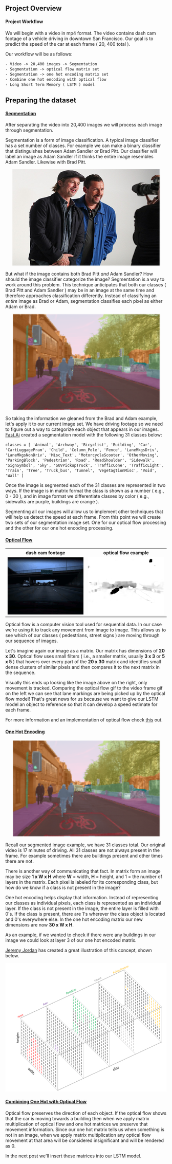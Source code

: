 ## Project Overview 


#### Project Workflow 
We will begin with a video in mp4 format. The video contains dash cam footage
of a vehicle driving in downtown San Francisco. Our goal is to predict the
speed of the car at each frame ( 20, 400 total ).

Our workflow will be as follows: 

```
- Video -> 20,400 images -> Segmentation
- Segmentation -> optical flow matrix set 
- Segmentation -> one hot encoding matrix set 
- Combine one hot encoding with optical flow 
- Long Short Term Memory ( LSTM ) model 
```
## Preparing the dataset
#### <ins>Segmentation</ins>  

After separating the video into 20,400 images we will process each image through segmentation.

Segmentation is a form of image classification. A typical image classifier has 
a set number of classes. For example we can make a binary classifier that 
distinguishes between Adam Sandler or Brad Pitt. Our classifier will label an image as Adam Sandler if it thinks the entire image resembles Adam Sandler. Likewise with Brad Pitt. 

<p align="center">
<img width="460" height="300" src="images/AdamBradTogether.jpg">
</p>

But what if the image contains both Brad Pitt *and* Adam Sandler? How should the
image classifier categorize the image? Segmentation is a way to work around
this problem. This technique anticipates that both our classes ( Brad Pitt and
Adam Sandler ) may be in an image at the same time and therefore approaches
classification differently. Instead of classifying an *entire* image as Brad or Adam,
segmentation classifies each pixel as either Adam or Brad. 

<p align="center">
<img width="460" height="300" src="images/SegmentationFastai.png">
</p>

So taking the information we gleaned from the Brad and Adam example, let's apply it to our current image set. We have driving footage so we need to figure out a way to categorize each object that appears in our images. [Fast.Ai](https://medium.com/analytics-vidhya/image-segmentation-using-fastai-ddded25f811e) created a segmentation model with the following 31 classes below: 

```
classes = [ 'Animal', 'Archway', 'Bicyclist', 'Building', 'Car', 'CartLuggagePram', 'Child', 'Column_Pole', 'Fence', 'LaneMkgsDriv',
'LaneMkgsNonDriv', 'Misc_Text', 'MotorcycleScooter', 'OtherMoving', 'ParkingBlock', 'Pedestrian', 'Road', 'RoadShoulder', 'Sidewalk', 
'SignSymbol', 'Sky', 'SUVPickupTruck', 'TrafficCone', 'TrafficLight', 'Train', 'Tree', 'Truck_bus', 'Tunnel', 'VegetagtionMisc', 'Void', 
'Wall' ] 
```

Once the image is segmented each of the 31 classes are represented in two ways. If the image is in matrix format the class is shown as a number ( e.g., 0 - 30 ), and in image format we differentiate classes by color ( e.g., sidewalks are purple, buildings are orange ). 

Segmenting all our images will allow us to implement other techniques that will
help us detect the speed at each frame. From this point we will create two sets of our segmentation image set. One for our optical flow processing and the other for our one hot encoding processing. 

#### <ins>Optical Flow</ins> 
<table>

<tr>
<th> dash cam footage </th>
<th> optical flow example </th>
</tr> 

<tr>
<td> <img src="images/dash_cam.gif">
</td>
<td>
<img src="images/optical_flow_2.gif">
</td>
</tr>

</table>

Optical flow is a computer vision tool used for sequential data. In our case
we're using it to track any movement from image to image. This allows us to see
which of our classes ( pedestrians, street signs ) are moving through 
our sequence of images. 

Let's imagine again our image as a matrix. Our matrix has dimensions of **20 x
30**. Optical flow uses small filters ( i.e., a smaller matrix, usually **3 x 3** or
    **5 x 5** ) that hovers over every part of the **20 x 30** matrix and identifies
small dense clusters of similar pixels and then compares it to the next
matrix in the sequence. 

Visually this ends up looking like the image above on the right, only movement is
tracked. Comparing the optical flow gif to the video frame gif on the left we
can see that lane markings are being picked up by the optical flow model!
That's great news for us because we want to give our LSTM model an object to
reference so that it can develop a speed estimate for each frame. 



For more information and an implementation of optical flow check [this](
https://opencv-python-tutroals.readthedocs.io/en/latest/py_tutorials/py_video/py_lucas_kanade/py_lucas_kanade.html
) out.



#### <ins>One Hot Encoding</ins> 
<p align="center">
<img width="460" height="300" src="images/SegmentationFastai.png">
</p>

Recall our segmented image example, we have 31 classes total. Our original video is 17 minutes of driving. All 31 classes are not always present in the frame. For example sometimes there are buildings present and other times there are not. 

There is another way of communicating that fact. In matrix form an image may be size **1 x W x H** where **W** = width, **H** = height, and 1 = the number of layers in the matrix. Each pixel is labeled for its corresponding class, but how do we know if a class is not present in the image?

One hot encoding helps display that information. Instead of representing our classes as individual pixels, each class is represented as an individual layer. If the class is not present in the image, the entire layer is filled with 0's. If the class is present, there are 1's wherever the class object is located and 0's everywhere else. In the one hot encoding matrix our new dimensions are now **30 x W x H**. 

As an example, if we wanted to check if there were any buildings in our image we could look at layer 3 of our one hot encoded matrix. 

[Jeremy Jordan](https://www.jeremyjordan.me/content/images/2018/05/Screen-Shot-2018-05-16-at-9.36.00-PM.png) has created a great illustration of this concept, shown below. 
<p align="center">
<img width="660" height="400" src="images/oneHotExample.png">
</p>

#### <ins>Combining One Hot with Optical Flow</ins> 
Optical flow preserves the direction of each object. If the optical flow shows that the car is moving towards a building then when we apply matrix multiplication of optical flow and one hot matrices we preserve that movement information. Since our one hot matrix tells us when something is not in an image, when we apply matrix multiplication any optical flow movement at that area will be considered insignificant and will be rendered as 0. 

In the next post we'll insert these matrices into our LSTM model.
